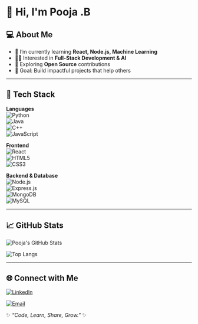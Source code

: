 # 👋 Hi, I'm Pooja .B  

## 💻 About Me  
- 🌱 I’m currently learning **React, Node.js, Machine Learning**  
- 👩‍💻 Interested in **Full-Stack Development & AI**  
- 🚀 Exploring **Open Source** contributions  
- 🎯 Goal: Build impactful projects that help others  

---

## 🔧 Tech Stack  

**Languages**  
![Python](https://img.shields.io/badge/-Python-3776AB?logo=python&logoColor=white&style=flat)  
![Java](https://img.shields.io/badge/-Java-007396?logo=java&logoColor=white&style=flat)  
![C++](https://img.shields.io/badge/-C++-00599C?logo=c%2b%2b&logoColor=white&style=flat)  
![JavaScript](https://img.shields.io/badge/-JavaScript-F7DF1E?logo=javascript&logoColor=black&style=flat)  

**Frontend**  
![React](https://img.shields.io/badge/-React-61DAFB?logo=react&logoColor=black&style=flat)  
![HTML5](https://img.shields.io/badge/-HTML5-E34F26?logo=html5&logoColor=white&style=flat)  
![CSS3](https://img.shields.io/badge/-CSS3-1572B6?logo=css3&logoColor=white&style=flat)  

**Backend & Database**  
![Node.js](https://img.shields.io/badge/-Node.js-339933?logo=node.js&logoColor=white&style=flat)  
![Express.js](https://img.shields.io/badge/-Express.js-000000?logo=express&logoColor=white&style=flat)  
![MongoDB](https://img.shields.io/badge/-MongoDB-47A248?logo=mongodb&logoColor=white&style=flat)  
![MySQL](https://img.shields.io/badge/-MySQL-4479A1?logo=mysql&logoColor=white&style=flat)  

---

## 📈 GitHub Stats  

![Pooja's GitHub Stats](https://github-readme-stats.vercel.app/api?username=csecomp1&show_icons=true&theme=radical)  

![Top Langs](https://github-readme-stats.vercel.app/api/top-langs/?username=csecomp1&layout=compact&theme=radical)  

---

## 🌐 Connect with Me  

[![LinkedIn](https://img.shields.io/badge/-LinkedIn-0077B5?logo=linkedin&logoColor=white&style=flat)](https://www.linkedin.com/in/pooja-b-86105a249/)  

[![Email](https://img.shields.io/badge/-Email-D14836?logo=gmail&logoColor=white&style=flat)](csecomppooja@gmail.com)  

✨ _“Code, Learn, Share, Grow.”_ ✨
